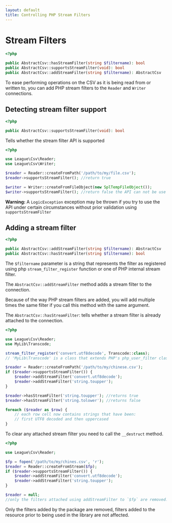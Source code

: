 ```yaml
---
layout: default
title: Controlling PHP Stream Filters
---
```


# Stream Filters

~~~php
<?php

public AbstractCsv::hasStreamFilter(string $filtername): bool
public AbstractCsv::supportsStreamFilter(void): bool
public AbstractCsv::addStreamFilter(string $filtername): AbstractCsv
~~~

To ease performing operations on the CSV as it is being read from or written to, you can add PHP stream filters to the `Reader` and `Writer` connections.

## Detecting stream filter support

~~~php
<?php

public AbstractCsv::supportsStreamFilter(void): bool
~~~

Tells whether the stream filter API is supported

~~~php
<?php

use League\Csv\Reader;
use League\Csv\Writer;

$reader = Reader::createFromPath('/path/to/my/file.csv');
$reader->supportsStreamFilter(); //return true

$writer = Writer::createFromFileObject(new SplTempFileObject());
$writer->supportsStreamFilter(); //return false the API can not be use
~~~

<p class="message-warning"><strong>Warning:</strong> A <code>LogicException</code> exception may be thrown if you try to use the API under certain circumstances without prior validation using <code>supportsStreamFilter</code></p>

## Adding a stream filter

~~~php
<?php

public AbstractCsv::addStreamFilter(string $filtername): AbstractCsv
public AbstractCsv::hasStreamFilter(string $filtername): bool
~~~

The `$filtername` parameter is a string that represents the filter as registered using php `stream_filter_register` function or one of PHP internal stream filter.

The `AbstractCsv::addStreamFilter` method adds a stream filter to the connection.

<p class="message-notice">Because of the way PHP stream filters are added, you will add multiple times the same filter if you call this method with the same argument.</p>

The `AbstractCsv::hasStreamFilter`: tells whether a stream filter is already attached to the connection.

~~~php
<?php

use League\Csv\Reader;
use MyLib\Transcode;

stream_filter_register('convert.utf8decode', Transcode::class);
// 'MyLib\Transcode' is a class that extends PHP's php_user_filter class

$reader = Reader::createFromPath('/path/to/my/chinese.csv');
if ($reader->supportsStreamFilter()) {
	$reader->addStreamFilter('convert.utf8decode');
	$reader->addStreamFilter('string.toupper');
}

$reader->hasStreamFilter('string.toupper'); //returns true
$reader->hasStreamFilter('string.tolower'); //returns false

foreach ($reader as $row) {
	// each row cell now contains strings that have been:
	// first UTF8 decoded and then uppercased
}
~~~

<p class="message-info">To clear any attached stream filter you need to call the <code>__destruct</code> method.</p>

~~~php
<?php

use League\Csv\Reader;

$fp = fopen('/path/to/my/chines.csv', 'r');
$reader = Reader::createFromStream($fp);
if ($reader->supportsStreamFilter()) {
	$reader->addStreamFilter('convert.utf8decode');
	$reader->addStreamFilter('string.toupper');
}

$reader = null;
//only the filters attached using addStreamFilter to `$fp` are removed.
~~~

<p class="message-warning">Only the filters added by the package are removed, filters added to the resource prior to being used in the library are not affected.</p>
